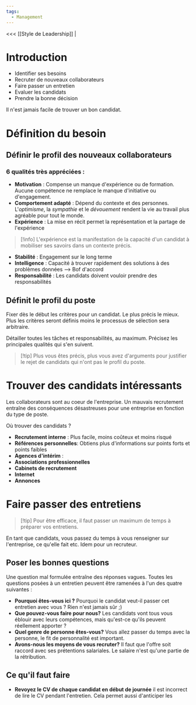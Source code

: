 ```yaml
---
tags:
  - Management
---
```

<<< [[Style de Leadership]] |

# Introduction
- Identifier ses besoins
- Recruter de nouveaux collaborateurs
- Faire passer un entretien
- Evaluer les candidats
- Prendre la bonne décision

Il n'est jamais facile de trouver un bon candidat.

# Définition du besoin
## Définir le profil des nouveaux collaborateurs
### 6 qualités très appréciées :
- **Motivation** : Compense un manque d'expérience ou de formation. Aucune compétence ne remplace le manque d'initiative ou d'engagement.
- **Comportement adapté** : Dépend du contexte et des personnes. L'*optimisme*, la *sympathie* et le *dévouement* rendent la vie au travail plus agréable pour tout le monde.
- **Expérience** : La mise en récit permet la représentation et la partage de l'expérience
>[!info] L'expérience est la manifestation de la capacité d'un candidat à mobiliser ses savoirs dans un contexte précis.
- **Stabilité** : Engagement sur le long terme
- **Intelligence** : Capacité à trouver rapidement des solutions à des problèmes données --> Bof d'accord
- **Responsabilité** : Les candidats doivent vouloir prendre des responsabilités

## Définit le profil du poste
Fixer dès le début les critères pour un candidat. Le plus précis le mieux. Plus les critères seront définis moins le processus de sélection sera arbitraire.

Détailler toutes les tâches et responsabilités, au maximum.
Précisez les principales qualités qui s'en suivent.

>[!tip] Plus vous êtes précis, plus vous avez d'arguments pour justifier le rejet de candidats qui n'ont pas le profil du poste.


# Trouver des candidats intéressants
Les collaborateurs sont au coeur de l'entreprise.
Un mauvais recrutement entraîne des conséquences désastreuses pour une entreprise en fonction du type de poste.

Où trouver des candidats ?
- **Recrutement interne** : Plus facile, moins coûteux et moins risqué
- **Références personnelles**: Obtiens plus d'informations sur points forts et points faibles
- **Agences d'intérim** : 
- **Associations professionnelles** 
- **Cabinets de recrutement**
- **Internet**
- **Annonces**
# Faire passer des entretiens
>[!tip] Pour être efficace, il faut passer un maximum de temps à préparer vos entretiens.

En tant que candidats, vous passez du temps à vous renseigner sur l'entreprise, ce qu'elle fait etc. Idem pour un recruteur.

## Poser les bonnes questions
Une question mal formulée entraîne des réponses vagues. Toutes les questions posées à un entretien peuvent être ramenées à l'un des quatre suivantes : 
- **Pourquoi êtes-vous ici ?** Pourquoi le candidat veut-il passer cet entretien avec vous ? Rien n'est jamais sûr ;)
- **Que pouvez-vous faire pour nous?** Les candidats vont tous vous éblouir avec leurs compétences, mais qu'est-ce qu'ils peuvent réellement apporter ?
- **Quel genre de personne êtes-vous?** Vous allez passer du temps avec la personne, le fit de personnalité est important.
- **Avons-nous les moyens de vous recruter?** Il faut que l'offre soit raccord avec ses prétentions salariales. Le salaire n'est qu'une partie de la rétribution.
## Ce qu'il faut faire
- **Revoyez le CV de chaque candidat en début de journée** il est incorrect de lire le CV pendant l'entretien. Cela permet aussi d'anticiper les 